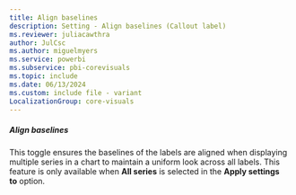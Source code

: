 ```yaml
---
title: Align baselines
description: Setting - Align baselines (Callout label)
ms.reviewer: juliacawthra
author: JulCsc
ms.author: miguelmyers
ms.service: powerbi
ms.subservice: pbi-corevisuals
ms.topic: include
ms.date: 06/13/2024
ms.custom: include file - variant
LocalizationGroup: core-visuals
---
```

##### Align baselines

This toggle ensures the baselines of the labels are aligned when displaying multiple series in a chart to maintain a uniform look across all labels. This feature is only available when **All series** is selected in the **Apply settings to** option.
